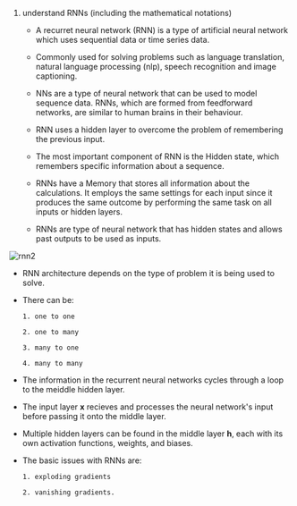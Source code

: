 1. understand RNNs (including the mathematical notations)

   *  A recurret neural network (RNN) is a type of artificial neural network which uses sequential data or time series data.

   * Commonly used for solving problems such as language translation, natural language processing (nlp), speech recognition and image captioning.

   * NNs are a type of neural network that can be used to model sequence data. RNNs, which are formed from feedforward networks, are similar to human brains in their behaviour.

   * RNN uses a hidden layer to overcome the problem of remembering the previous input.

   * The most important component of RNN is the Hidden state, which remembers specific information about a sequence.

   * RNNs have a Memory that stores all information about the calculations. It employs the same settings for each input since it produces the same outcome by performing the same task on all inputs or hidden layers.

   * RNNs are type of neural network that has hidden states and allows past outputs to be used as inputs. 

![rnn2](https://github.com/aharneish/deep-learning-nlp-practice/assets/99192645/07f1d71b-fdcf-4453-801d-af64d6d50b7e)

   * RNN architecture depends on the type of problem it is being used to solve.

   * There can be:

         1. one to one

         2. one to many

         3. many to one

         4. many to many

   * The information in the recurrent neural networks cycles through a loop to the meiddle hidden layer.

   * The input layer **x** recieves and processes the neural network's input before passing it onto the middle layer.

   * Multiple hidden layers can be found in the middle layer __h__, each with its own activation functions, weights, and biases.

   * The basic issues with RNNs are:

         1. exploding gradients

         2. vanishing gradients.